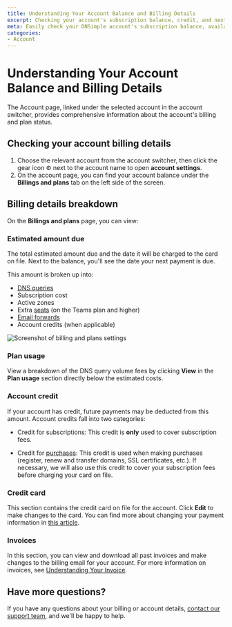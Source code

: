 ```yaml
---
title: Understanding Your Account Balance and Billing Details
excerpt: Checking your account's subscription balance, credit, and next payment due.
meta: Easily check your DNSimple account's subscription balance, available credits, and upcoming payment due dates to manage your services effectively.
categories:
- Account
---
```


# Understanding Your Account Balance and Billing Details
The Account page, linked under the selected account in the account switcher, provides comprehensive information about the account's billing and plan status.

## Checking your account billing details
1. Choose the relevant account from the account switcher, then click the gear icon ⚙️ next to the account name to open **account settings**.
1. On the account page, you can find your account balance under the **Billings and plans** tab on the left side of the screen.

## Billing details breakdown
On the **Billings and plans** page, you can view:

### Estimated amount due
The total estimated amount due and the date it will be charged to the card on file. Next to the balance, you'll see the date your next payment is due.

This amount is broken up into:
- [DNS queries](/articles/dns-query-limits/)
- Subscription cost
- Active zones
- Extra [seats](/articles/managing-seats/) (on the Teams plan and higher)
- [Email forwards](/articles/email-forwarding/)
- Account credits (when applicable)

![Screenshot of billing and plans settings](/files/billing-and-plans-screenshot.png)

### Plan usage
View a breakdown of the DNS query volume fees by clicking **View** in the **Plan usage** section directly below the estimated costs.

### Account credit
If your account has credit, future payments may be deducted from this amount. Account credits fall into two categories:

- Credit for subscriptions: This credit is **only** used to cover subscription fees.

- Credit for [purchases](/articles/understanding-invoice/#purchases): This credit is used when making purchases (register, renew and transfer domains, SSL certificates, etc.). If necessary, we will also use this credit to cover your subscription fees before charging your card on file.

### Credit card
This section contains the credit card on file for the account. Click **Edit** to make changes to the card. You can find more about changing your payment information in [this article](/articles/changing-payment-details/).

### Invoices
In this section, you can view and download all past invoices and make changes to the billing email for your account. For more information on invoices, see [Understanding Your Invoice](/articles/understanding-invoice/).

## Have more questions?
If you have any questions about your billing or account details, [contact our support team](https://dnsimple.com/contact), and we'll be happy to help.

